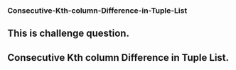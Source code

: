 ### Consecutive-Kth-column-Difference-in-Tuple-List
## This is challenge question.
##  Consecutive Kth column Difference in Tuple List.
